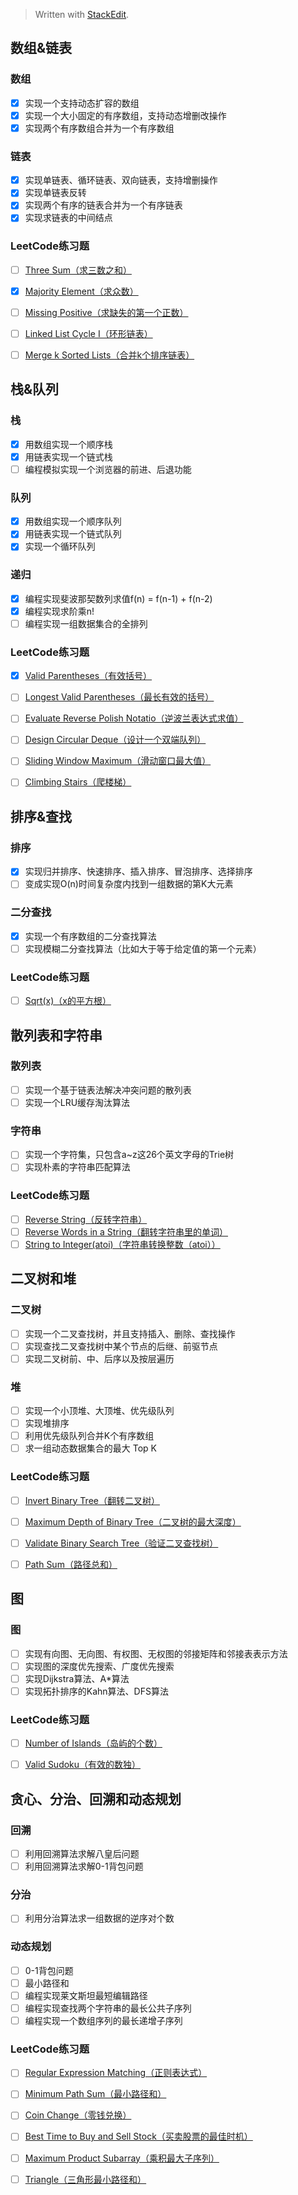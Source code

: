 



> Written with [StackEdit](https://stackedit.io/).

## 数组&链表
### 数组
* [x] 实现一个支持动态扩容的数组
* [x] 实现一个大小固定的有序数组，支持动态增删改操作
* [x] 实现两个有序数组合并为一个有序数组

### 链表
* [x] 实现单链表、循环链表、双向链表，支持增删操作
* [x] 实现单链表反转
* [x] 实现两个有序的链表合并为一个有序链表
* [x] 实现求链表的中间结点

### LeetCode练习题
* [ ] [Three Sum（求三数之和）](https://leetcode-cn.com/problems/3sum/)
* [x] [Majority Element（求众数）](https://leetcode-cn.com/problems/majority-element/)
* [ ] [Missing Positive（求缺失的第一个正数）](https://leetcode-cn.com/problems/first-missing-positive/)
* [ ] [Linked List Cycle I（环形链表）](https://leetcode-cn.com/problems/linked-list-cycle/)
* [ ] [Merge k Sorted Lists（合并k个排序链表）](https://leetcode-cn.com/problems/merge-k-sorted-lists/)


## 栈&队列
### 栈
* [x] 用数组实现一个顺序栈
* [x] 用链表实现一个链式栈
* [ ] 编程模拟实现一个浏览器的前进、后退功能

### 队列
* [x] 用数组实现一个顺序队列
* [x] 用链表实现一个链式队列
* [x] 实现一个循环队列

### 递归
* [x] 编程实现斐波那契数列求值f(n) = f(n-1) + f(n-2)
* [x] 编程实现求阶乘n!
* [ ] 编程实现一组数据集合的全排列

### LeetCode练习题
* [x] [Valid Parentheses（有效括号）](https://leetcode-cn.com/problems/valid-parentheses/)
* [ ] [Longest Valid Parentheses（最长有效的括号）](https://leetcode-cn.com/problems/longest-valid-parentheses/)
* [ ] [Evaluate Reverse Polish Notatio（逆波兰表达式求值）](https://leetcode-cn.com/problems/evaluate-reverse-polish-notation/)
* [ ] [Design Circular Deque（设计一个双端队列）](https://leetcode-cn.com/problems/design-circular-deque/)
* [ ] [Sliding Window Maximum（滑动窗口最大值）](https://leetcode-cn.com/problems/sliding-window-maximum/)
* [ ] [Climbing Stairs（爬楼梯）](https://leetcode-cn.com/problems/climbing-stairs/)


## 排序&查找
### 排序
* [x] 实现归并排序、快速排序、插入排序、冒泡排序、选择排序
* [ ] 变成实现O(n)时间复杂度内找到一组数据的第K大元素

### 二分查找
* [x] 实现一个有序数组的二分查找算法
* [ ] 实现模糊二分查找算法（比如大于等于给定值的第一个元素）

### LeetCode练习题
* [ ] [Sqrt(x)（x的平方根）](https://leetcode-cn.com/problems/sqrtx/)

## 散列表和字符串
### 散列表
* [ ] 实现一个基于链表法解决冲突问题的散列表
* [ ] 实现一个LRU缓存淘汰算法

### 字符串
* [ ] 实现一个字符集，只包含a~z这26个英文字母的Trie树
* [ ] 实现朴素的字符串匹配算法

### LeetCode练习题
* [ ] [Reverse String（反转字符串）](https://leetcode-cn.com/problems/reverse-string/)
* [ ] [Reverse Words in a String（翻转字符串里的单词）](https://leetcode-cn.com/problems/reverse-words-in-a-string/)
* [ ] [String to Integer(atoi)（字符串转换整数（atoi））](https://leetcode-cn.com/problems/string-to-integer-atoi/)

## 二叉树和堆
### 二叉树
* [ ] 实现一个二叉查找树，并且支持插入、删除、查找操作
* [ ] 实现查找二叉查找树中某个节点的后继、前驱节点
* [ ] 实现二叉树前、中、后序以及按层遍历

### 堆
* [ ] 实现一个小顶堆、大顶堆、优先级队列
* [ ] 实现堆排序
* [ ] 利用优先级队列合并K个有序数组
* [ ] 求一组动态数据集合的最大 Top K

### LeetCode练习题
* [ ] [Invert Binary Tree（翻转二叉树）](https://leetcode-cn.com/problems/invert-binary-tree/)
* [ ] [Maximum Depth of Binary Tree（二叉树的最大深度）](https://leetcode-cn.com/problems/maximum-depth-of-binary-tree/)
* [ ] [Validate Binary Search Tree（验证二叉查找树） ](https://leetcode-cn.com/problems/validate-binary-search-tree/)
* [ ] [Path Sum（路径总和） ](https://leetcode-cn.com/problems/path-sum/)


## 图
### 图
* [ ] 实现有向图、无向图、有权图、无权图的邻接矩阵和邻接表表示方法
* [ ] 实现图的深度优先搜索、广度优先搜索
* [ ] 实现Dijkstra算法、A*算法
* [ ] 实现拓扑排序的Kahn算法、DFS算法

### LeetCode练习题
* [ ] [Number of Islands（岛屿的个数）](https://leetcode-cn.com/problems/number-of-islands/description/)
* [ ] [Valid Sudoku（有效的数独）](https://leetcode-cn.com/problems/valid-sudoku/)


## 贪心、分治、回溯和动态规划
### 回溯
* [ ] 利用回溯算法求解八皇后问题
* [ ] 利用回溯算法求解0-1背包问题

### 分治
* [ ] 利用分治算法求一组数据的逆序对个数

### 动态规划
* [ ] 0-1背包问题
* [ ] 最小路径和
* [ ] 编程实现莱文斯坦最短编辑路径
* [ ] 编程实现查找两个字符串的最长公共子序列
* [ ] 编程实现一个数组序列的最长递增子序列

### LeetCode练习题
* [ ] [Regular Expression Matching（正则表达式）](https://leetcode-cn.com/problems/regular-expression-matching/)
* [ ] [Minimum Path Sum（最小路径和）](https://leetcode-cn.com/problems/minimum-path-sum/)
* [ ] [Coin Change（零钱兑换）](https://leetcode-cn.com/problems/coin-change/)
* [ ] [Best Time to Buy and Sell Stock（买卖股票的最佳时机）](https://leetcode-cn.com/problems/best-time-to-buy-and-sell-stock/)
* [ ] [Maximum Product Subarray（乘积最大子序列）](https://leetcode-cn.com/problems/maximum-product-subarray/)
* [ ] [Triangle（三角形最小路径和）](https://leetcode-cn.com/problems/triangle/)



<!--stackedit_data:
eyJoaXN0b3J5IjpbLTc1NDY1Nzc1MywxNzM2NTU0NTc3LDUzMD
c2NTU2OSw5MTgxOTgzNjEsNTg0OTIxMDg5LDc0NTg4MzgyNSw2
NjA2MDI5NywyMDY1OTYwNzEzLDgwOTg0NTg0OSwxMDIxMTMyMD
EsMTE1OTI2NTU0NSwyMDA4MTQ5NjgxLC0xOTYwOTg3MDQ3LDE1
OTUxNTUzNzcsLTQwMDE1OTkxMV19
-->